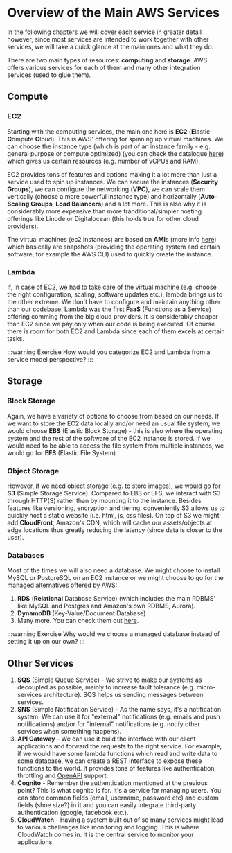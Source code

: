 # Overview of the Main AWS Services

In the following chapters we will cover each service in greater detail however, since most services are intended to work together with other services, we will take a quick glance at the main ones and what they do.

There are two main types of resources: **computing** and **storage**. AWS offers various services for each of them and many other integration services (used to glue them).

## Compute

### EC2

Starting with the computing services, the main one here is **EC2** (**E**lastic **C**ompute **C**loud). This is AWS' offering for spinning up virtual machines. We can choose the instance type (which is part of an instance family - e.g. general purpose or compute optimized) (you can check the catalogue [here](https://aws.amazon.com/ec2/instance-types/)) which gives us certain resources (e.g. number of vCPUs and RAM).

EC2 provides tons of features and options making it a lot more than just a service used to spin up instances. We can secure the instances (**Security Groups**), we can configure the networking (**VPC**), we can scale them vertically (choose a more powerful instance type) and horizontally (**Auto-Scaling Groups**, **Load Balancers**) and a lot more. This is also why it is considerably more expensive than more tranditional/simpler hosting offerings like Linode or Digitalocean (this holds true for other cloud providers).

The virtual machines (ec2 instances) are based on **AMI**s (more info [here](https://docs.aws.amazon.com/AWSEC2/latest/UserGuide/AMIs.html)) which basically are snapshots (providing the operating system and certain software, for example the AWS CLI) used to quickly create the instance.

### Lambda

If, in case of EC2, we had to take care of the virtual machine (e.g. choose the right configuration, scaling, software updates etc.), lambda brings us to the other extreme. We don't have to configure and maintain anything other than our codebase. Lambda was the first **FaaS** (Functions as a Service) offering comming from the big cloud providers. It is considerably cheaper than EC2 since we pay only when our code is being executed. Of course there is room for both EC2 and Lambda since each of them excels at certain tasks.

:::warning Exercise
How would you categorize EC2 and Lambda from a service model perspective?
:::

## Storage

### Block Storage

Again, we have a variety of options to choose from based on our needs. If we want to store the EC2 data locally and/or need an usual file system, we would choose **EBS** (Elastic Block Storage) - this is also where the operating system and the rest of the software of the EC2 instance is stored. If we would need to be able to access the file system from multiple instances, we would go for **EFS** (Elastic File System).

### Object Storage

However, if we need object storage (e.g. to store images), we would go for **S3** (Simple Storage Service). Compared to EBS or EFS, we interact with S3 through HTTP(S) rather than by mounting it to the instance. Besides features like versioning, encryption and tiering, conveniently S3 allows us to quickly host a static website (i.e. html, js, css files). On top of S3 we might add **CloudFront**, Amazon's CDN, which will cache our assets/objects at edge locations thus greatly reducing the latency (since data is closer to the user).

### Databases

Most of the times we will also need a database. We might choose to install MySQL or PostgreSQL on an EC2 instance or we might choose to go for the managed alternatives offered by AWS:

1. **RDS** (**Relational** Database Service) (which includes the main RDBMS' like MySQL and Postgres and Amazon's own RDBMS, Aurora).
2. **DynamoDB** (Key-Value/Document Database)
3. Many more. You can check them out [here](https://aws.amazon.com/products/databases/).

:::warning Exercise
Why would we choose a managed database instead of setting it up on our own?
:::

## Other Services

1. **SQS** (Simple Queue Service) - We strive to make our systems as decoupled as possible, mainly to increase fault tolerance (e.g. micro-services architecture). SQS helps us sending messages between services.
2. **SNS** (Simple Notification Service) - As the name says, it's a notification system. We can use it for "external" notifications (e.g. emails and push notifications) and/or for "internal" notifications (e.g. notify other services when something happens).
3. **API Gateway** - We can use it build the interface with our client applications and forward the requests to the right service. For example, if we would have some lambda functions which read and write data to some database, we can create a REST interface to expose these functions to the world. It provides tons of features like authentication, throttling and [OpenAPI](https://swagger.io/specification/) support.
4. **Cognito** - Remember the authentication mentioned at the previous point? This is what cognito is for. It's a service for managing users. You can store common fields (email, username, password etc) and custom fields (shoe size?) in it and you can easily integrate third-party authentication (google, facebook etc.).
5. **CloudWatch** - Having a system built out of so many services might lead to various challenges like monitoring and logging. This is where CloudWatch comes in. It is the central service to monitor your applications.
